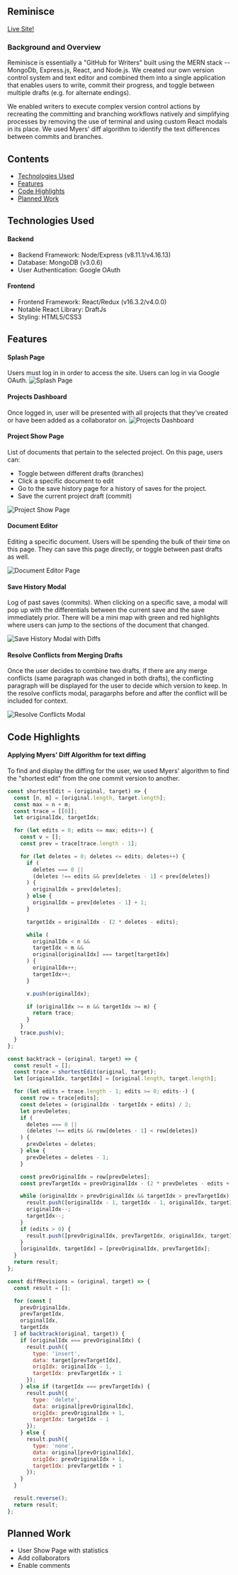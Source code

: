 ## Reminisce

[Live Site!](https://reminisce-app.herokuapp.com/)

### Background and Overview
Reminisce is essentially a "GitHub for Writers" built using the MERN stack -- MongoDb, Express.js, React, and Node.js. We created our own version control system and text editor and combined them into a single application that enables users to write, commit their progress, and toggle between multiple drafts (e.g. for alternate endings). 

We enabled writers to execute complex version control actions by recreating the committing and branching workflows natively and simplifying processes by removing the use of terminal and using custom React modals in its place. We used Myers' diff algorithm to identify the text differences between commits and branches. 


## Contents
* [Technologies Used](#technologies-used)
* [Features](#features)
* [Code Highlights](#code-highlights)
* [Planned Work](#planned-work)


## Technologies Used

#### Backend
* Backend Framework: Node/Express (v8.11.1/v4.16.13)
* Database: MongoDB (v3.0.6)
* User Authentication: Google OAuth

#### Frontend
* Frontend Framework: React/Redux (v16.3.2/v4.0.0)
* Notable React Library: DraftJs
* Styling: HTML5/CSS3

## Features

#### Splash Page
Users must log in in order to access the site. Users can log in via Google OAuth.
![Splash Page](https://res.cloudinary.com/deor0br3s/image/upload/v1524498422/Screen_Shot_2018-04-23_at_8.29.12_AM.png)

#### Projects Dashboard
Once logged in, user will be presented with all projects that they've created or have been added as a collaborator on.
![Projects Dashboard](https://res.cloudinary.com/deor0br3s/image/upload/v1524498405/Screen_Shot_2018-04-23_at_8.45.39_AM.png)


#### Project Show Page
List of documents that pertain to the selected project. On this page, users can:
 * Toggle between different drafts (branches)
 * Click a specific document to edit
 * Go to the save history page for a history of saves for the project. 
 * Save the current project draft (commit)
 
![Project Show Page](https://res.cloudinary.com/deor0br3s/image/upload/v1524498405/Screen_Shot_2018-04-23_at_8.45.47_AM.png)

#### Document Editor
Editing a specific document. Users will be spending the bulk of their time on this page. They can save this page directly, or toggle between past drafts as well. 

![Document Editor Page](https://res.cloudinary.com/deor0br3s/image/upload/v1524498405/Screen_Shot_2018-04-23_at_8.45.53_AM.png)

#### Save History Modal
Log of past saves (commits). When clicking on a specific save, a modal will pop up with the differentials between the current save and the save immediately prior. There will be a mini map with green and red highlights where users can jump to the sections of the document that changed.

![Save History Modal with Diffs](https://res.cloudinary.com/deor0br3s/image/upload/v1524498405/Screen_Shot_2018-04-23_at_8.46.08_AM.png)


#### Resolve Conflicts from Merging Drafts
Once the user decides to combine two drafts, if there are any merge conflicts (same paragraph was changed in both drafts), the conflicting paragraph will be displayed for the user to decide which version to keep. In the resolve conflicts modal, paragarphs before and after the conflict will be included for context.

![Resolve Conflicts Modal](https://res.cloudinary.com/deor0br3s/image/upload/v1525732048/image.png)



## Code Highlights

#### Applying Myers' Diff Algorithm for text diffing 

To find and display the diffing for the user, we used Myers' algorithm to find the "shortest edit" from the one commit version to another. 

``` javascript 
const shortestEdit = (original, target) => {
  const [n, m] = [original.length, target.length];
  const max = n + m;
  const trace = [[0]];
  let originalIdx, targetIdx;

  for (let edits = 0; edits <= max; edits++) {
    const v = [];
    const prev = trace[trace.length - 1];

    for (let deletes = 0; deletes <= edits; deletes++) {
      if (
        deletes === 0 ||
        (deletes !== edits && prev[deletes - 1] < prev[deletes])
      ) {
        originalIdx = prev[deletes];
      } else {
        originalIdx = prev[deletes - 1] + 1;
      }

      targetIdx = originalIdx - (2 * deletes - edits);

      while (
        originalIdx < n &&
        targetIdx < m &&
        original[originalIdx] === target[targetIdx]
      ) {
        originalIdx++;
        targetIdx++;
      }

      v.push(originalIdx);

      if (originalIdx >= n && targetIdx >= m) {
        return trace;
      }
    }
    trace.push(v);
  }
};

const backtrack = (original, target) => {
  const result = [];
  const trace = shortestEdit(original, target);
  let [originalIdx, targetIdx] = [original.length, target.length];

  for (let edits = trace.length - 1; edits >= 0; edits--) {
    const row = trace[edits];
    const deletes = (originalIdx - targetIdx + edits) / 2;
    let prevDeletes;
    if (
      deletes === 0 ||
      (deletes !== edits && row[deletes - 1] < row[deletes])
    ) {
      prevDeletes = deletes;
    } else {
      prevDeletes = deletes - 1;
    }

    const prevOriginalIdx = row[prevDeletes];
    const prevTargetIdx = prevOriginalIdx - (2 * prevDeletes - edits + 1);

    while (originalIdx > prevOriginalIdx && targetIdx > prevTargetIdx) {
      result.push([originalIdx - 1, targetIdx - 1, originalIdx, targetIdx]);
      originalIdx--;
      targetIdx--;
    }
    if (edits > 0) {
      result.push([prevOriginalIdx, prevTargetIdx, originalIdx, targetIdx]);
    }
    [originalIdx, targetIdx] = [prevOriginalIdx, prevTargetIdx];
  }
  return result;
};

const diffRevisions = (original, target) => {
  const result = [];

  for (const [
    prevOriginalIdx,
    prevTargetIdx,
    originalIdx,
    targetIdx
  ] of backtrack(original, target)) {
    if (originalIdx === prevOriginalIdx) {
      result.push({
        type: 'insert',
        data: target[prevTargetIdx],
        origIdx: originalIdx - 1,
        targetIdx: prevTargetIdx + 1
      });
    } else if (targetIdx === prevTargetIdx) {
      result.push({
        type: 'delete',
        data: original[prevOriginalIdx],
        origIdx: prevOriginalIdx + 1,
        targetIdx: targetIdx - 1
      });
    } else {
      result.push({
        type: 'none',
        data: original[prevOriginalIdx],
        origIdx: prevOriginalIdx + 1,
        targetIdx: prevTargetIdx + 1
      });
    }
  }

  result.reverse();
  return result;
};

```

#### 


## Planned Work
* User Show Page with statistics
* Add collaborators
* Enable comments
